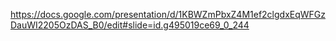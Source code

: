 https://docs.google.com/presentation/d/1KBWZmPbxZ4M1ef2clgdxEqWFGzDauWI2205OzDAS_B0/edit#slide=id.g495019ce69_0_244
